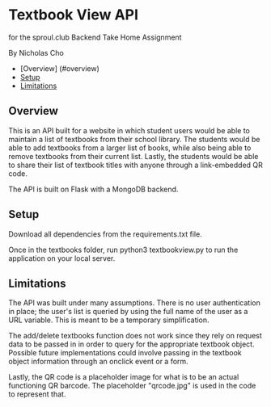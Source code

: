 # Textbook View API

for the sproul.club Backend Take Home Assignment

By Nicholas Cho

<!-- MarkdownTOC autolink="true" -->

- [Overview] (#overview)
- [Setup](#setup)
- [Limitations](#limitations)

<!-- /MarkdownTOC -->

## Overview

This is an API built for a website in which student users would be able to maintain a list of textbooks from their school library. The students would be able to add textbooks from a larger list of books, while also being able to remove textbooks from their current list. Lastly, the students would be able to share their list of textbook titles with anyone through a link-embedded QR code.

The API is built on Flask with a MongoDB backend.

## Setup

Download all dependencies from the requirements.txt file. 

Once in the textbooks folder, run python3 textbookview.py to run the application on your local server.

## Limitations

The API was built under many assumptions. There is no user authentication in place; the user's list is queried by using the full name of the user as a URL variable. This is meant to be a temporary simplification. 

The add/delete textbooks function does not work since they rely on request data to be passed in in order to query for the appropriate textbook object. Possible future implementations could involve passing in the textbook object information through an onclick event or a form.

Lastly, the QR code is a placeholder image for what is to be an actual functioning QR barcode. The placeholder "qrcode.jpg" is used in the code to represent that.


